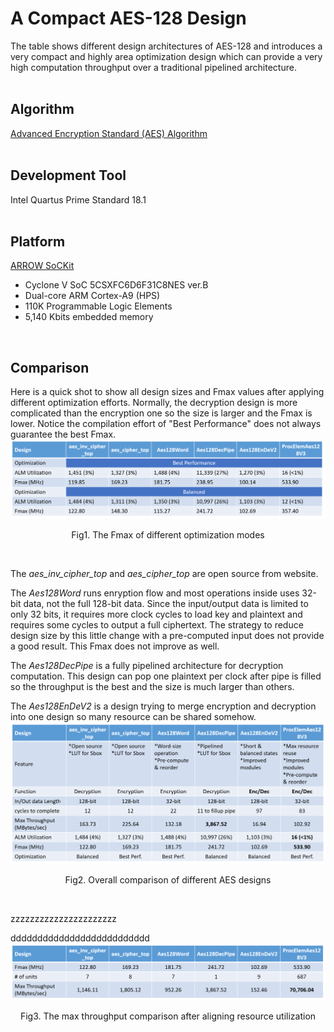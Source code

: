 # A Compact AES-128 Design
The table shows different design architectures of AES-128 and introduces a very compact and highly area optimization design which can provide a very high computation throughput over a traditional pipelined architecture.
<br/>
<br/>

Algorithm
------
[Advanced Encryption Standard (AES) Algorithm](https://nvlpubs.nist.gov/nistpubs/FIPS/NIST.FIPS.197.pdf)
<br/>
<br/>

Development Tool
------
Intel Quartus Prime Standard 18.1
<br/>
<br/>

Platform
------
[ARROW SoCKit](https://www.arrow.com/en/products/sockit/arrow-development-tools)
* Cyclone V SoC 5CSXFC6D6F31C8NES ver.B
* Dual-core ARM Cortex-A9 (HPS)
* 110K Programmable Logic Elements
* 5,140 Kbits embedded memory
<br/>

Comparison
------
Here is a quick shot to show all design sizes and Fmax values after applying different optimization efforts. 
Normally, the decryption design is more complicated than the encryption one so the size is larger and the Fmax is lower. Notice the compilation effort of "Best Performance" does not always guarantee the best Fmax.
<br/>
![](Fig1.png)
<p align="center">
    Fig1. The Fmax of different optimization modes
</p>
<br/>

The *aes_inv_cipher_top* and *aes_cipher_top* are open source from website. 

The *Aes128Word* runs enryption flow and most operations inside uses 32-bit data, not the full 128-bit data. Since the input/output data is limited to only 32 bits, it requires more clock cycles to load key and plaintext and requires some cycles to output a full ciphertext. The strategy to reduce design size by this little change with a pre-computed input does not provide a good result. This Fmax does not improve as well.

The *Aes128DecPipe* is a fully pipelined architecture for decryption computation. This design can pop one plaintext per clock after pipe is filled so the throughput is the best and the size is much larger than others.

The *Aes128EnDeV2* is a design trying to merge encryption and decryption into one design so many resource can be shared somehow. 
<br/>
![](Fig2.png)
<p align="center">
    Fig2. Overall comparison of different AES designs
</p>
<br/>

zzzzzzzzzzzzzzzzzzzzzz

dddddddddddddddddddddddddd
<br/>
![](Fig3.png)
<p align="center">
    Fig3. The max throughput comparison after aligning resource utilization
</p>

